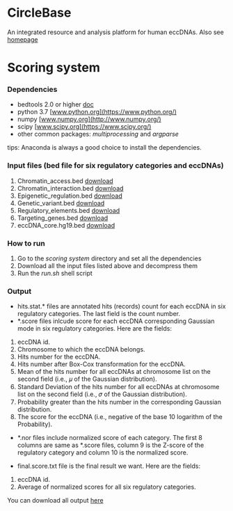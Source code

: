 # CircleBase
An integrated resource and analysis platform for human eccDNAs. Also see [homepage](http://circlebase.maolab.org/)


# Scoring system
### Dependencies
- bedtools 2.0 or higher [doc](http://bedtools.readthedocs.io/)
- python 3.7 [www.python.org](https://www.python.org/)
- numpy [www.numpy.org](http://www.numpy.org/)
- scipy [www.scipy.org](https://www.scipy.org/)
- other common packages: *multiprocessing* and *argparse*

tips: Anaconda is always a good choice to install the dependencies.

### Input files (bed file for six regulatory categories and eccDNAs)
1. Chromatin_access.bed [download](http://159.226.67.237/sun/oncobase/assets/data/download/Chromatin_access.bed.gz)
2. Chromatin_interaction.bed [download](http://159.226.67.237/sun/oncobase/assets/data/download/Chromatin_interaction.bed.gz)
3. Epigenetic_regulation.bed [download](http://159.226.67.237/sun/oncobase/assets/data/download/Epigenetic_regulation.bed.gz)
4. Genetic_variant.bed [download](http://159.226.67.237/sun/oncobase/assets/data/download/Genetic_variant.bed.gz)
5. Regulatory_elements.bed [download](http://159.226.67.237/sun/oncobase/assets/data/download/Regulatory_elements.bed.gz)
6. Targeting_genes.bed [download](http://159.226.67.237/sun/oncobase/assets/data/download/Targeting_genes.bed.gz)
7. eccDNA_core.hg19.bed [download](http://159.226.67.237/sun/oncobase/assets/data/download/eccDNA_core.hg19.bed.gz)

### How to run
1. Go to the *scoring system* directory and set all the dependencies
2. Download all the input files listed above and decompress them
3. Run the *run.sh* shell script

### Output
- hits.stat.* files are annotated hits (records) count for each eccDNA in six regulatory categories. The last field is the count number.
- *.score files inlcude score for each eccDNA corresponding Gaussian mode in six regulatory categories. Here are the fields:
1. eccDNA id.
2. Chromosome to which the eccDNA belongs.
3. Hits number for the eccDNA.
4. Hits number after Box-Cox transformation for the eccDNA.
5. Mean of the hits number for all eccDNAs at chromosome list on the second field (i.e., 𝜇 of the Gaussian distribution).
6. Standard Deviation of the hits number for all eccDNAs at chromosome list on the second field (i.e., 𝜎 of the Gaussian distribution).
7. Probability greater than the hits number in the corresponding Gaussian  distribution.
8. The score for the eccDNA (i.e., negative of the base 10 logarithm of the Probability).
- *.nor files include normalized score of each category. The first 8 columns are same as *.score files, column 9 is the Z-score of the regulatory category and column 10 is the normalized score.
 
- final.score.txt file is the final result we want. Here are the fields:
1. eccDNA id.
2. Average of normalized scores for all six regulatory categories.

You can download all output [here](http://circlebase.maolab.org/assets/download/score_system_result.tar.gz)

